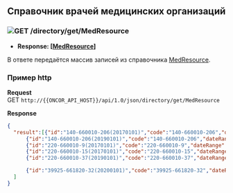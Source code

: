 ## Справочник врачей медицинских организаций

### ![GET](../../../../img/get.png) /directory/get/MedResource
* **Response: [[MedResource](../../../../types/types.md#com.siams.med.api.MedResource)]**

В ответе передаётся массив записей из справочника [MedResource](../../../../types/types.md#com.siams.med.api.MedResource).

### Пример http
**Request**  
GET `http://{{ONCOR_API_HOST}}/api/1.0/json/directory/get/MedResource`

**Response**  
```json
{
  "result":[{"id":"140-660010-206(20170101)","code":"140-660010-206","dateRange":["20170101","20181231"],"doctorCode":"140","doctorName":"ЗБИНСКАЯ Е И","medOrgCode":"660010","medSpecCode":"206"},
      {"id":"140-660010-206(20190101)","code":"140-660010-206","dateRange":["20190101","29991231"],"doctorCode":"140","doctorName":"ЗБИНСКАЯ Е И","medOrgCode":"660010","medSpecCode":"206"},
      {"id":"220-660010-9(20170101)","code":"220-660010-9","dateRange":["20170101","20170228"],"doctorCode":"220","doctorName":"КУЗНЕЦОВА Д С","medOrgCode":"660010","medSpecCode":"9"},
      {"id":"220-660010-15(20170101)","code":"220-660010-15","dateRange":["20170101","20181231"],"doctorCode":"220","doctorName":"КУЗНЕЦОВА Д С","medOrgCode":"660010","medSpecCode":"15"},
      {"id":"220-660010-37(20190101)","code":"220-660010-37","dateRange":["20190101","20190401"],"doctorCode":"220","doctorName":"КУЗНЕЦОВА Д С","medOrgCode":"660010","medSpecCode":"37"},

      {"id":"39925-661820-32(20200101)","code":"39925-661820-32","dateRange":["20200101","29991231"],"doctorCode":"39925","doctorName":"РУБЦОВА О И","medOrgCode":"661820","medSpecCode":"32"}
  ]
} 
```